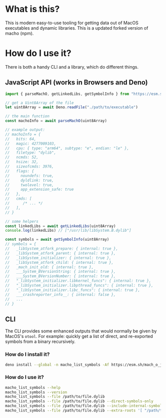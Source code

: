 # What is this?

This is modern easy-to-use tooling for getting data out of MacOS executables and dynamic libraries. This is a updated forked version of macho (npm).

# How do I use it?

There is both a handy CLI and a library, which do different things.

## JavaScript API (works in Browsers and Deno)

```js
import { parseMachO, getLinkedLibs, getSymbolInfo } from "https://esm.sh/mach_o_js@0.0.1.0/main.js"

// get a Uint8Array of the file
let uint8Array = await Deno.readFile("./path/to/executable")

// the main function
const machoInfo = await parseMachO(uint8Array)

// example output:
// machoInfo = {
//   bits: 64,
//   magic: 4277009103,
//   cpu: { type: "arm64", subtype: "e", endian: "le" },
//   filetype: "dylib",
//   ncmds: 52,
//   hsize: 32,
//   sizeofcmds: 3976,
//   flags: {
//     noundefs: true,
//     dyldlink: true,
//     twolevel: true,
//     app_extension_safe: true
//   },
//   cmds: [
//      /* ... */
//   ],
// }

// some helpers
const linkedLibs = await getLinkedLibs(uint8Array)
console.log(linkedLibs) // ["/usr/lib/libSystem.B.dylib"]

const symbols = await getSymbolInfo(uint8Array)
// symbols = {
//   _libSystem_atfork_prepare: { internal: true },
//   _libSystem_atfork_parent: { internal: true },
//   _libSystem_initializer: { internal: true },
//   _libSystem_atfork_child: { internal: true },
//   _mach_init_old: { internal: true },
//   ___System_BVersionString: { internal: true },
//   ___System_BVersionNumber: { internal: true },
//   "_libSystem_initializer.libkernel_funcs": { internal: true },
//   "_libSystem_initializer.libpthread_funcs": { internal: true },
//   "_libSystem_initializer.libc_funcs": { internal: true },
//   ___crashreporter_info__: { internal: false },
//   ...
// }
```

## CLI

The CLI provides some enhanced outputs that would normally be given by MacOS's `otool`.
For example: quickly get a list of direct, and re-exported symbols from a binary recursively.

### How do I install it?

```sh
deno install --global -n macho_list_symbols -Af https://esm.sh/mach_o_js@0.0.1.0/run/macho_list_symbols.js
```

### How do I use it?

```sh
macho_list_symbols --help
macho_list_symbols --version
macho_list_symbols --file /path/to/file.dylib
macho_list_symbols --file /path/to/file.dylib --direct-symbols-only
macho_list_symbols --file /path/to/file.dylib --include-internal-symbols
macho_list_symbols --file /path/to/file.dylib --extra-roots '[ "/path/to/root1", "/path/to/root2" ]'
```